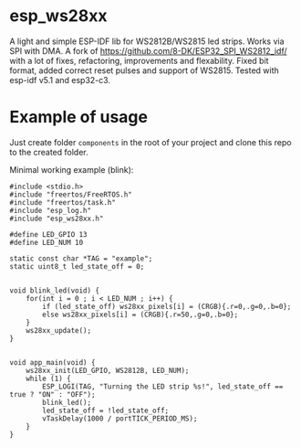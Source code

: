 # esp_ws28xx
A light and simple ESP-IDF lib for WS2812B/WS2815 led strips. Works via SPI with DMA. 
A fork of https://github.com/8-DK/ESP32_SPI_WS2812_idf/ with a lot of fixes, refactoring, improvements and flexability. Fixed bit format, added correct reset pulses and support of WS2815.
Tested with esp-idf v5.1 and esp32-c3.

# Example of usage

Just create folder `components` in the root of your project and clone this repo to the created folder.

Minimal working example (blink):
```
#include <stdio.h>
#include "freertos/FreeRTOS.h"
#include "freertos/task.h"
#include "esp_log.h"
#include "esp_ws28xx.h"

#define LED_GPIO 13
#define LED_NUM 10

static const char *TAG = "example";
static uint8_t led_state_off = 0;


void blink_led(void) {
    for(int i = 0 ; i < LED_NUM ; i++) {
        if (led_state_off) ws28xx_pixels[i] = (CRGB){.r=0,.g=0,.b=0};
        else ws28xx_pixels[i] = (CRGB){.r=50,.g=0,.b=0};
    }
    ws28xx_update();
}


void app_main(void) {
    ws28xx_init(LED_GPIO, WS2812B, LED_NUM);
    while (1) {
        ESP_LOGI(TAG, "Turning the LED strip %s!", led_state_off == true ? "ON" : "OFF");
        blink_led();
        led_state_off = !led_state_off;
        vTaskDelay(1000 / portTICK_PERIOD_MS);
    }
}

```
